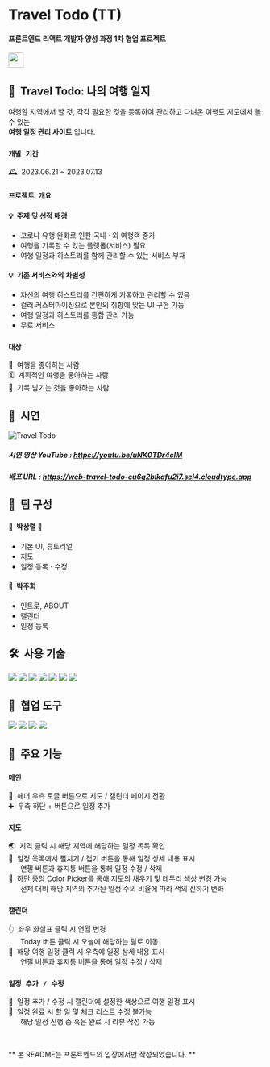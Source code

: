 # Travel Todo (TT)

#### 프론트엔드 리액트 개발자 양성 과정 1차 협업 프로젝트
<a target="_blank" href="https://devitoolz.notion.site/Travel-Todo-TT-8f38ae2892434e6d953f8ae4c6589b5c?pvs=4" ><img height="30" width="30" src="https://cdn.jsdelivr.net/npm/simple-icons@v9/icons/notion.svg" /></a>

## 🛫  Travel Todo: 나의 여행 일지

여행할 지역에서 할 것, 각각 필요한 것을 등록하여 관리하고 다녀온 여행도 지도에서 볼 수 있는  
**여행 일정 관리 사이트** 입니다.

### `개발 기간`

🕰️  2023.06.21 ~ 2023.07.13

### `프로젝트 개요`

#### 💡  주제 및 선정 배경

- 코로나 유행 완화로 인한 국내 · 외 여행객 증가
- 여행을 기록할 수 있는 플랫폼(서비스) 필요
- 여행 일정과 히스토리를 함께 관리할 수 있는 서비스 부재

#### 💡  기존 서비스와의 차별성

- 자신의 여행 히스토리를 간편하게 기록하고 관리할 수 있음
- 컬러 커스터마이징으로 본인의 취향에 맞는 UI 구현 가능
- 여행 일정과 히스토리를 통합 관리 가능
- 무료 서비스

### `대상`

🎒  여행을 좋아하는 사람  
🗓️  계획적인 여행을 좋아하는 사람  
📝  기록 남기는 것을 좋아하는 사람  

## 🎥  시연

![Travel Todo](https://github.com/heeheepark/travel-todo/assets/101806077/92832c54-cd63-473f-9d7b-91844e412e7d)

##### 시연 영상 YouTube : https://youtu.be/uNK0TDr4clM

##### 배포 URL : https://web-travel-todo-cu6q2blkafu2i7.sel4.cloudtype.app

## 👥  팀 구성

#### 👤  박상렬 👑

- 기본 UI, 튜토리얼
- 지도
- 일정 등록 · 수정

#### 👤  박주희

- 인트로, ABOUT
- 캘린더
- 일정 등록

## 🛠️  사용 기술

<div>
  <img src="https://img.shields.io/badge/Html-E34F26?style=for-the-badge&logo=Html5&logoColor=white">
  <img src="https://img.shields.io/badge/Css-1572B6?style=for-the-badge&logo=Css&logoColor=white">
  <img src="https://img.shields.io/badge/Javascript-F7DF1E?style=for-the-badge&logo=Javascript&logoColor=black">
  <img src="https://img.shields.io/badge/React-61DAFB?style=for-the-badge&logo=React&logoColor=black">
  <img src="https://img.shields.io/badge/styledcomponents-DB7093?style=for-the-badge&logo=styledcomponents&logoColor=white">
  <img src="https://img.shields.io/badge/antdesign-0170FE?style=for-the-badge&logo=antdesign&logoColor=white">
  <img src="https://img.shields.io/badge/axios-5A29E4?style=for-the-badge&logo=axios&logoColor=white">
</div>

## 📠  협업 도구

<div>
  <img src="https://img.shields.io/badge/git-F05032?style=for-the-badge&logo=git&logoColor=white">
  <img src="https://img.shields.io/badge/github-181717?style=for-the-badge&logo=github&logoColor=white">
  <img src="https://img.shields.io/badge/slack-4A154B?style=for-the-badge&logo=slack&logoColor=white">
  <img src="https://img.shields.io/badge/notion-000000?style=for-the-badge&logo=notion&logoColor=white">
</div>

## 📌  주요 기능

### `메인`

🤏  헤더 우측 토글 버튼으로 지도 / 캘린더 페이지 전환  
➕  우측 하단 + 버튼으로 일정 추가

### `지도`

🌏  지역 클릭 시 해당 지역에 해당하는 일정 목록 확인  
📃  일정 목록에서 펼치기 / 접기 버튼을 통해 일정 상세 내용 표시  
      연필 버튼과 휴지통 버튼을 통해 일정 수정 / 삭제  
🌈  하단 중앙 Color Picker를 통해 지도의 채우기 및 테두리 색상 변경 가능  
      전체 대비 해당 지역의 추가된 일정 수의 비율에 따라 색의 진하기 변화

### `캘린더`

👆  좌우 화살표 클릭 시 연월 변경  
      Today 버튼 클릭 시 오늘에 해당하는 달로 이동  
📆  해당 여행 일정 클릭 시 우측에 일정 상세 내용 표시  
      연필 버튼과 휴지통 버튼을 통해 일정 수정 / 삭제

### `일정 추가 / 수정`

🌈  일정 추가 / 수정 시 캘린더에 설정한 색상으로 여행 일정 표시  
📝  일정 완료 시 할 일 및 체크 리스트 수정 불가능  
      해당 일정 진행 중 혹은 완료 시 리뷰 작성 가능

<br />

\*\* 본 README는 프론트엔드의 입장에서만 작성되었습니다. \*\*
